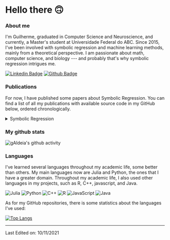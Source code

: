 # Hello there :upside_down_face:

### About me

I'm Guilherme, graduated in Computer Science and Neuroscience, and currently, a Master's student at Universidade Federal do ABC. Since 2015, I've been involved with symbolic regression and machine learning methods, mainly from a theoretical perspective. I am passionate about math, computer science, and biology --- and probably that's why symbolic regression intrigues me.

[![Linkedin Badge](https://img.shields.io/badge/-LinkedIn-blue?style=flat-square&logo=Linkedin&logoColor=white&link=https://www.linkedin.com/in/guilherme-aldeia-0a8a0b21b/)](https://www.linkedin.com/in/guilherme-aldeia-0a8a0b21b/)
[![Github Badge](https://img.shields.io/badge/-Github-000?style=flat-square&logo=Github&logoColor=white&link=https://github.com/gAldeia)](https://github.com/gAldeia)
 
### Publications

For now, I have published some papers about Symbolic Regression. You can find a list of all my publications with available source code in my GitHub below, ordered chronologically.

<details>
  <summary>Symbolic Regression</summary>
  
  * [Lightweight symbolic regression with the interaction-transformation representation](https://ieeexplore.ieee.org/abstract/document/8477951) ([:open_file_folder: github repo](https://github.com/gAldeia/laboratory-assistant))
  * [A Parametric Study of Interaction-Transformation Evolutionary Algorithm for Symbolic Regression](https://ieeexplore.ieee.org/abstract/document/9185521) ([:open_file_folder: github repo](https://github.com/gAldeia/sensitivity-analysis-ITSR))
  * [Interaction–Transformation Evolutionary Algorithm for Symbolic Regression](https://direct.mit.edu/evco/article-abstract/29/3/367/97354/Interaction-Transformation-Evolutionary-Algorithm) ([:open_file_folder: github repo](https://github.com/gAldeia/experiments-ITEA-paper))
  * [Measuring feature importance of symbolic regression models using partial effects](https://dl.acm.org/doi/abs/10.1145/3449639.3459302) ([:open_file_folder: github repo](https://github.com/gAldeia/partial-effects-ITEA))
  
</details>

### My github stats

<!--
![gAldeia's github stats](https://github-readme-stats.vercel.app/api?username=gAldeia&show_icons=true&theme=merko)
-->

![gAldeia's github activity](https://github-readme-streak-stats.herokuapp.com/?user=gAldeia&theme=tokyonight&hide_border=true)

### Languages

I've learned several languages throughout my academic life, some better than others. My main languages now are Julia and Python, the ones that I have a greater domain. Throughout my academic life, I also used other languages in my projects, such as R, C++, javascript, and Java.

![Julia](https://img.shields.io/badge/-Julia-9558B2?style=flat-square&logo=julia&logoColor=white)
![Python](https://img.shields.io/badge/python-3670A0?style=flat-square&logo=python&logoColor=ffdd54)
![C++](https://img.shields.io/badge/c++-%2300599C.svg?style=flat-square&logo=c%2B%2B&logoColor=white)
![R](https://img.shields.io/badge/r-%23276DC3.svg?style=flat-square&logo=r&logoColor=white)
![JavaScript](https://img.shields.io/badge/javascript-%23323330.svg?style=flat-square&logo=javascript&logoColor=%23F7DF1E)
![Java](https://img.shields.io/badge/java-%23ED8B00.svg?style=flat-badge&logo=java&logoColor=white)

As for my GitHub repositories, there is some statistics about the languages I've used:

[![Top Langs](https://github-readme-stats.vercel.app/api/top-langs/?username=gAldeia&layout=compact&hide=jupyter%20notebook,html)](https://github.com/anuraghazra/github-readme-stats)

-----
Last Edited on: 10/11/2021
